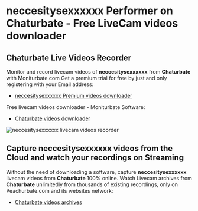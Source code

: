 # neccesitysexxxxxx Performer on Chaturbate - Free LiveCam videos downloader

## Chaturbate Live Videos Recorder

Monitor and record livecam videos of **neccesitysexxxxxx** from **Chaturbate** with Moniturbate.com
Get a premium trial for free by just and only registering with your Email address:
* [neccesitysexxxxxx Premium videos downloader](https://moniturbate.com/request-demo-licence-key.html)

Free livecam videos downloader - Moniturbate Software:
* [Chaturbate videos downloader](https://moniturbate.com/moniturbate-download-software.html)

![neccesitysexxxxxx livecam videos recorder](https://peachurnet.com/templates/moniturbate-software.png)


## Capture neccesitysexxxxxx videos from the Cloud and watch your recordings on Streaming

Without the need of downloading a software, capture **neccesitysexxxxxx** livecam videos from **Chaturbate** 100% online.
Watch Livecam archives from **Chaturbate** unlimitedly from thousands of existing recordings, only on Peachurbate.com and its websites network:
* [Chaturbate videos archives](https://peachurnet.com/)